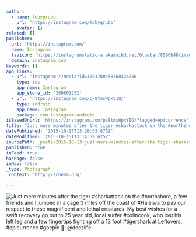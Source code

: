 ```yaml
---
author:
  - name: tobygrubb
    url: 'https://instagram.com/tobygrubb'
    avatar: {}
related: []
publisher:
  url: 'https://instagram.com/'
  name: Instagram
  favicon: 'https://instagramstatic-a.akamaihd.net/bluebar/8090b48/images/ico/favicon.ico'
  domain: instagram.com
keywords: []
app_links:
  - url: 'instagram://media?id=1093700458268426766'
    type: ios
    app_name: Instagram
    app_store_id: '389801252'
  - url: 'https://instagram.com/p/8tmsWpxYIO/'
    type: android
    app_name: Instagram
    package: com.instagram.android
isBasedOnUrl: 'https://instagram.com/p/8tmsWpxYIO/?tagged=epicurrence'
title: "Just mere minutes after the tiger #sharkattack on the #northshore, a few friends and I jumped in a cage 3 miles off the coast of #Haleiwa to pay our respect to these magnificent and lethal creatures. My best wishes for a swift recovery go out to 25 year old, local surfer #colincook, who lost his left leg and a few fingertips fighting off a 13 foot #tigershark at Leftovers. #epicurrence #goepic \uD83D\uDCF7: @deezlife"
datePublished: '2015-10-15T13:28:53.875Z'
dateModified: '2015-10-15T13:14:59.625Z'
sourcePath: _posts/2015-10-13-just-mere-minutes-after-the-tiger-sharkattack-on-the-north.md
published: true
inFeed: true
hasPage: false
inNav: false
_type: Photograph
_context: 'http://schema.org'

---
```

![Just mere minutes after the tiger &num;sharkattack on the &num;northshore&comma; a few friends and I jumped in a cage 3 miles off the coast of &num;Haleiwa to pay our respect to these magnificent and lethal creatures&period; My best wishes for a swift recovery go out to 25 year old&comma; local surfer &num;colincook&comma; who lost his left leg and a few fingertips fighting off a 13 foot &num;tigershark at Leftovers&period; &num;epicurrence &num;goepic &colon; &commat;deezlife](https://scontent.cdninstagram.com/hphotos-xaf1/t51.2885-15/sh0.08/e35/p640x640/12144103_983191045071475_1260135619_n.jpg)